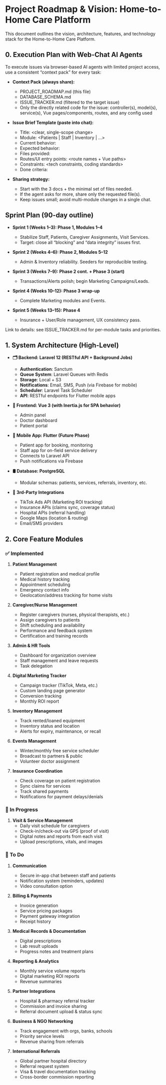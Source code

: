 # Project Roadmap & Vision: Home-to-Home Care Platform

This document outlines the vision, architecture, features, and technology stack for the Home-to-Home Care Platform.

## 0. Execution Plan with Web-Chat AI Agents

To execute issues via browser-based AI agents with limited project access, use a consistent “context pack” for every task:

- **Context Pack (always share):**
  - PROJECT_ROADMAP.md (this file)
  - DATABASE_SCHEMA.md
  - ISSUE_TRACKER.md (filtered to the target issue)
  - Only the directly related code for the issue: controller(s), model(s), service(s), Vue pages/components, routes, and any config used

- **Issue Brief Template (paste into chat):**
  - Title: <clear, single-scope change>
  - Module: <Patients | Staff | Inventory | ...>
  - Current behavior: <what happens now>
  - Expected behavior: <what you want>
  - Files provided: <list>
  - Routes/UI entry points: <route names + Vue paths>
  - Constraints: <tech constraints, coding standards>
  - Done criteria: <acceptance checks>

- **Sharing strategy:**
  - Start with the 3 docs + the minimal set of files needed.
  - If the agent asks for more, share only the requested file(s).
  - Keep issues small; avoid multi-module changes in a single chat.

## Sprint Plan (90-day outline)

- **Sprint 1 (Weeks 1–3): Phase 1, Modules 1–4**
  - Stabilize Staff, Patients, Caregiver Assignments, Visit Services.
  - Target: close all “blocking” and “data integrity” issues first.

- **Sprint 2 (Weeks 4–6): Phase 2, Modules 5–12**
  - Admin & Inventory reliability. Seeders for reproducible testing.

- **Sprint 3 (Weeks 7–9): Phase 2 cont. + Phase 3 (start)**
  - Transactions/Alerts polish; begin Marketing Campaigns/Leads.

- **Sprint 4 (Weeks 10–12): Phase 3 wrap-up**
  - Complete Marketing modules and Events.

- **Sprint 5 (Weeks 13–15): Phase 4**
  - Insurance + User/Role management, UX consistency pass.

Link to details: see ISSUE_TRACKER.md for per-module tasks and priorities.

## 1. System Architecture (High-Level)

- **🗂️ Backend: Laravel 12 (RESTful API + Background Jobs)**
  - **Authentication**: Sanctum
  - **Queue System**: Laravel Queues with Redis
  - **Storage**: Local + S3
  - **Notifications**: Email, SMS, Push (via Firebase for mobile)
  - **Scheduler**: Laravel Task Scheduler
  - **API**: RESTful endpoints for Flutter mobile apps

- **🎨 Frontend: Vue 3 (with Inertia.js for SPA behavior)**
  - Admin panel
  - Doctor dashboard
  - Patient portal

- **📱 Mobile App: Flutter (Future Phase)**
  - Patient app for booking, monitoring
  - Staff app for on-field service delivery
  - Connects to Laravel API
  - Push notifications via Firebase

- **🛢️ Database: PostgreSQL**
  - Modular schemas: patients, services, referrals, inventory, etc.

- **🔌 3rd-Party Integrations**
  - TikTok Ads API (Marketing ROI tracking)
  - Insurance APIs (claims sync, coverage status)
  - Hospital APIs (referral handling)
  - Google Maps (location & routing)
  - Email/SMS providers

## 2. Core Feature Modules

### ✅ Implemented

1.  **Patient Management**
    - Patient registration and medical profile
    - Medical history tracking
    - Appointment scheduling
    - Emergency contact info
    - Geolocation/address tracking for home visits

2.  **Caregiver/Nurse Management**
    - Register caregivers (nurses, physical therapists, etc.)
    - Assign caregivers to patients
    - Shift scheduling and availability
    - Performance and feedback system
    - Certification and training records

3.  **Admin & HR Tools**
    - Dashboard for organization overview
    - Staff management and leave requests
    - Task delegation

4.  **Digital Marketing Tracker**
    - Campaign tracker (TikTok, Meta, etc.)
    - Custom landing page generator
    - Conversion tracking
    - Monthly ROI report

5.  **Inventory Management**
    - Track rented/loaned equipment
    - Inventory status and location
    - Alerts for expiry, maintenance, or recall

6.  **Events Management**
    - Winter/monthly free service scheduler
    - Broadcast to partners & public
    - Volunteer doctor assignment

7.  **Insurance Coordination**
    - Check coverage on patient registration
    - Sync claims for services
    - Track shared payments
    - Notifications for payment delays/denials

### 🚧 In Progress

1.  **Visit & Service Management**
    - Daily visit schedule for caregivers
    - Check-in/check-out via GPS (proof of visit)
    - Digital notes and reports from each visit
    - Upload prescriptions, vitals, and images

### 📝 To Do

1.  **Communication**
    - Secure in-app chat between staff and patients
    - Notification system (reminders, updates)
    - Video consultation option

2.  **Billing & Payments**
    - Invoice generation
    - Service pricing packages
    - Payment gateway integration
    - Receipt history

3.  **Medical Records & Documentation**
    - Digital prescriptions
    - Lab result uploads
    - Progress notes and treatment plans

4.  **Reporting & Analytics**
    - Monthly service volume reports
    - Digital marketing ROI reports
    - Revenue summaries

5.  **Partner Integrations**
    - Hospital & pharmacy referral tracker
    - Commission and invoice sharing
    - Referral document upload & status sync

6.  **Business & NGO Networking**
    - Track engagement with orgs, banks, schools
    - Priority service levels
    - Revenue sharing from referrals

7.  **International Referrals**
    - Global partner hospital directory
    - Referral request system
    - Visa & travel documentation tracking
    - Cross-border commission reporting
